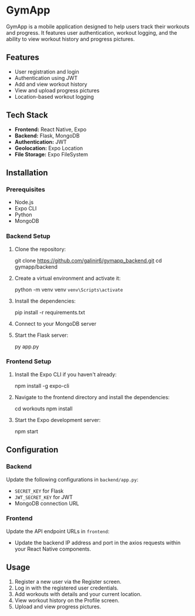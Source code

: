 # GymApp

GymApp is a mobile application designed to help users track their workouts and progress. It features user authentication, workout logging, and the ability to view workout history and progress pictures.

## Features

- User registration and login
- Authentication using JWT
- Add and view workout history
- View and upload progress pictures
- Location-based workout logging

## Tech Stack

- **Frontend:** React Native, Expo
- **Backend:** Flask, MongoDB
- **Authentication:** JWT
- **Geolocation:** Expo Location
- **File Storage:** Expo FileSystem

## Installation

### Prerequisites

- Node.js
- Expo CLI
- Python
- MongoDB

### Backend Setup

1. Clone the repository:

    
    git clone https://github.com/galinir6/gymapp_backend.git
    cd gymapp/backend
   

2. Create a virtual environment and activate it:

   
    python -m venv venv
    `venv\Scripts\activate`
    

3. Install the dependencies:

    
    pip install -r requirements.txt
    

4. Connect to your MongoDB server

    
5. Start the Flask server:

    py app.py

### Frontend Setup

1. Install the Expo CLI if you haven't already:

    npm install -g expo-cli
   

2. Navigate to the frontend directory and install the dependencies:

   
    cd workouts
    npm install
    

3. Start the Expo development server:

    npm start
    

## Configuration

### Backend

Update the following configurations in `backend/app.py`:

- `SECRET_KEY` for Flask
- `JWT_SECRET_KEY` for JWT
- MongoDB connection URL

### Frontend

Update the API endpoint URLs in `frontend`:

- Update the backend IP address and port in the axios requests within your React Native components.

## Usage

1. Register a new user via the Register screen.
2. Log in with the registered user credentials.
3. Add workouts with details and your current location.
4. View workout history on the Profile screen.
5. Upload and view progress pictures.


